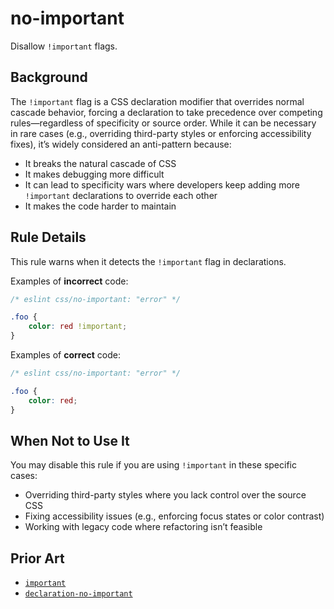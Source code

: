 # no-important

Disallow `!important` flags.

## Background

The `!important` flag is a CSS declaration modifier that overrides normal cascade behavior, forcing a declaration to take precedence over competing rules—regardless of specificity or source order. While it can be necessary in rare cases (e.g., overriding third-party styles or enforcing accessibility fixes), it’s widely considered an anti-pattern because:

- It breaks the natural cascade of CSS
- It makes debugging more difficult
- It can lead to specificity wars where developers keep adding more `!important` declarations to override each other
- It makes the code harder to maintain

## Rule Details

This rule warns when it detects the `!important` flag in declarations.

Examples of **incorrect** code:

```css
/* eslint css/no-important: "error" */

.foo {
	color: red !important;
}
```

Examples of **correct** code:

```css
/* eslint css/no-important: "error" */

.foo {
	color: red;
}
```

## When Not to Use It

You may disable this rule if you are using `!important` in these specific cases:

- Overriding third-party styles where you lack control over the source CSS
- Fixing accessibility issues (e.g., enforcing focus states or color contrast)
- Working with legacy code where refactoring isn’t feasible

## Prior Art

- [`important`](https://github.com/CSSLint/csslint/wiki/Disallow-%21important)
- [`declaration-no-important`](https://stylelint.io/user-guide/rules/declaration-no-important/)
